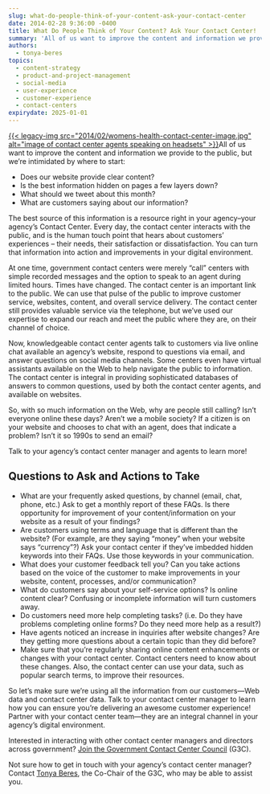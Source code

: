 ```yaml
---
slug: what-do-people-think-of-your-content-ask-your-contact-center
date: 2014-02-28 9:36:00 -0400
title: What Do People Think of Your Content? Ask Your Contact Center!
summary: 'All of us want to improve the content and information we provide to the public, but we’re intimidated by where to start: Does our website provide clear content? Is the best information hidden on pages a few layers down? What should we tweet about'
authors:
  - tonya-beres
topics:
  - content-strategy
  - product-and-project-management
  - social-media
  - user-experience
  - customer-experience
  - contact-centers
expirydate: 2025-01-01
---
```


[{{< legacy-img src="2014/02/womens-health-contact-center-image.jpg" alt="image of contact center agents speaking on headsets" >}}](https://s3.amazonaws.com/digitalgov/_legacy-img/2014/02/womens-health-contact-center-image.jpg)All of us want to improve the content and information we provide to the public, but we’re intimidated by where to start:

  * Does our website provide clear content?
  * Is the best information hidden on pages a few layers down?
  * What should we tweet about this month?
  * What are customers saying about our information?

The best source of this information is a resource right in your agency–your agency’s Contact Center. Every day, the contact center interacts with the public, and is the human touch point that hears about customers’ experiences &#8211; their needs, their satisfaction or dissatisfaction. You can turn that information into action and improvements in your digital environment.

At one time, government contact centers were merely “call” centers with simple recorded messages and the option to speak to an agent during limited hours. Times have changed. The contact center is an important link to the public. We can use that pulse of the public to improve customer service, websites, content, and overall service delivery. The contact center still provides valuable service via the telephone, but we’ve used our expertise to expand our reach and meet the public where they are, on their channel of choice.

Now, knowledgeable contact center agents talk to customers via live online chat available an agency’s website, respond to questions via email, and answer questions on social media channels. Some centers even have virtual assistants available on the Web to help navigate the public to information. The contact center is integral in providing sophisticated databases of answers to common questions, used by both the contact center agents, and available on websites.

So, with so much information on the Web, why are people still calling? Isn’t everyone online these days? Aren’t we a mobile society? If a citizen is on your website and chooses to chat with an agent, does that indicate a problem? Isn’t it so 1990s to send an email?

Talk to your agency’s contact center manager and agents to learn more!

## Questions to Ask and Actions to Take

  * What are your frequently asked questions, by channel (email, chat, phone, etc.) Ask to get a monthly report of these FAQs. Is there opportunity for improvement of your content/information on your website as a result of your findings?
  * Are customers using terms and language that is different than the website? (For example, are they saying “money” when your website says “currency”?) Ask your contact center if they’ve imbedded hidden keywords into their FAQs. Use those keywords in your communication.
  * What does your customer feedback tell you? Can you take actions based on the voice of the customer to make improvements in your website, content, processes, and/or communication?
  * What do customers say about your self-service options? Is online content clear? Confusing or incomplete information will turn customers away.
  * Do customers need more help completing tasks? (i.e. Do they have problems completing online forms? Do they need more help as a result?)
  * Have agents noticed an increase in inquiries after website changes? Are they getting more questions about a certain topic than they did before?
  * Make sure that you’re regularly sharing online content enhancements or changes with your contact center. Contact centers need to know about these changes. Also, the contact center can use your data, such as popular search terms, to improve their resources.

So let’s make sure we’re using all the information from our customers—Web data and contact center data. Talk to your contact center manager to learn how you can ensure you’re delivering an awesome customer experience! Partner with your contact center team—they are an integral channel in your agency’s digital environment.

Interested in interacting with other contact center managers and directors across government? [Join the Government Contact Center Council](https://digital.gov/communities/government-contact-center-council/) (G3C).

Not sure how to get in touch with your agency&#8217;s contact center manager? Contact [Tonya Beres](mailto:tonya.beres@gsa.gov), the Co-Chair of the G3C, who may be able to assist you.